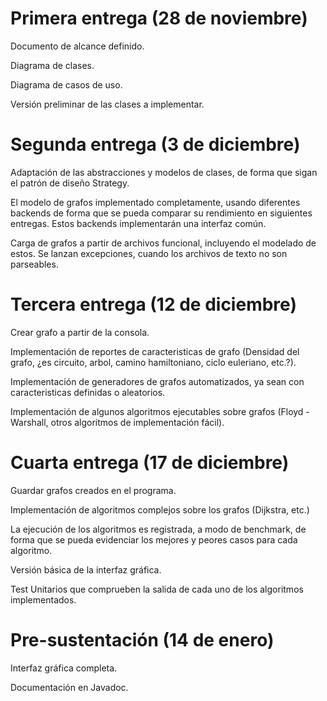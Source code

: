 Primera entrega (28 de noviembre)
=====
Documento de alcance definido.

Diagrama de clases.

Diagrama de casos de uso.

Versión preliminar de las clases a implementar.

Segunda entrega (3 de diciembre)
=====
Adaptación de las abstracciones y modelos de clases, de forma que sigan el patrón de diseño Strategy.

El modelo de grafos implementado completamente, usando diferentes backends de forma que se pueda comparar su rendimiento en siguientes entregas. Estos backends implementarán una interfaz común.

Carga de grafos a partir de archivos funcional, incluyendo el modelado de estos. Se lanzan excepciones, cuando los archivos de texto no son parseables.

Tercera entrega (12 de diciembre)
=====
Crear grafo a partir de la consola.

Implementación de reportes de caracteristicas de grafo (Densidad del grafo, ¿es circuito, arbol, camino hamiltoniano, ciclo euleriano, etc.?).

Implementación de generadores de grafos automatizados, ya sean con caracteristicas definidas o aleatorios.

Implementación de algunos algoritmos ejecutables sobre grafos (Floyd - Warshall, otros algoritmos de implementación fácil).

Cuarta entrega (17 de diciembre)
=====
Guardar grafos creados en el programa.

Implementación de algoritmos complejos sobre los grafos (Dijkstra, etc.)

La ejecución de los algoritmos es registrada, a modo de benchmark, de forma que se pueda evidenciar los mejores y peores casos para cada algoritmo.

Versión básica de la interfaz gráfica.

Test Unitarios que comprueben la salida de cada uno de los algoritmos implementados.

Pre-sustentación (14 de enero)
=====
Interfaz gráfica completa.

Documentación en Javadoc.
